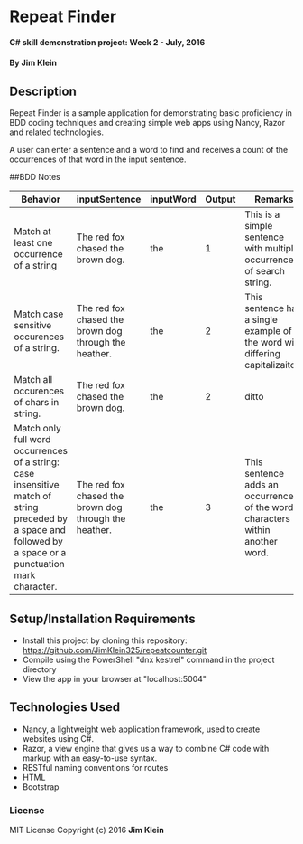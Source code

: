# Repeat Finder

#### C# skill demonstration project:  Week 2 - July, 2016

#### By Jim Klein

## Description

Repeat Finder is a sample application for demonstrating basic proficiency in BDD coding techniques and creating simple web apps using Nancy, Razor and related technologies.

A user can enter a sentence and a word to find and receives a count of the occurrences of that word in the input sentence.

##BDD Notes

Behavior           |inputSentence          |inputWord        |Output          |Remarks
------------------ | --------------------- |-----------------|----------------|--------------|
Match at least one occurrence of a string|The red fox chased the brown dog.|the|1|This is a simple sentence with multiple occurrences of search string.
Match case sensitive occurences of a string.|The red fox chased the brown dog through the heather.|the|2|This sentence has a single example of the word with differing capitalizaiton.
Match all occurences of chars in string.|The red fox chased the brown dog.|the|2|ditto
Match only full word occurrences of a string: case insensitive match of string preceded by a space and followed by a space or a punctuation mark character.|The red fox chased the brown dog through the heather.|the|3|This sentence adds an occurrence of the word characters within another word.

## Setup/Installation Requirements
* Install this project by cloning this repository:
    https://github.com/JimKlein325/repeatcounter.git
* Compile using the PowerShell "dnx kestrel" command in the project directory
* View the app in your browser at "localhost:5004"

## Technologies Used
* Nancy, a lightweight web application framework, used to create websites using C#.
* Razor, a view engine that gives us a way to combine C# code with markup with an easy-to-use syntax.
* RESTful naming conventions for routes
* HTML
* Bootstrap

### License
MIT License  Copyright (c) 2016 **Jim Klein**
